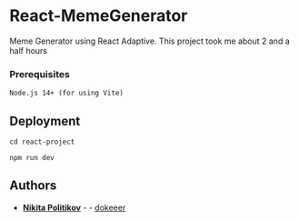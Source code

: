 # React-MemeGenerator
Meme Generator using React
Adaptive. This project took me about 2 and a half hours


### Prerequisites

```
Node.js 14+ (for using Vite)
```

## Deployment

```
cd react-project
```

```
npm run dev
```



## Authors

* **[Nikita Politikov](https://vk.com/nikitapolitikov)** -  - [dokeeer](https://github.com/dokeeer)


